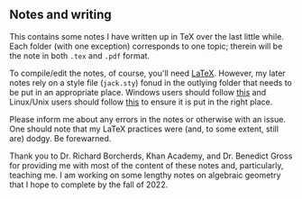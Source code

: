 ## Notes and writing
This contains some notes I have written up in TeX over the last little while. Each folder (with one exception) corresponds to one topic; therein will be the note in both `.tex` and `.pdf` format. 

To compile/edit the notes, of course, you'll need [LaTeX](https://www.latex-project.org/get/). However, my later notes rely on a style file (`jack.sty`) fonud in the outlying folder that needs to be put in an appropriate place. Windows users should follow [this](https://tex.stackexchange.com/a/1138/269697) and Linux/Unix users should follow [this](https://tex.stackexchange.com/a/10256/269697) to ensure it is put in the right place. 

Please inform me about any errors in the notes or otherwise with an issue. One should note that my LaTeX practices were (and, to some extent, still are) dodgy. Be forewarned.

Thank you to Dr. Richard Borcherds, Khan Academy, and Dr. Benedict Gross for providing me with most of the content of these notes and, particularly, teaching me. I am working on some lengthy notes on algebraic geometry that I hope to complete by the fall of 2022. 
